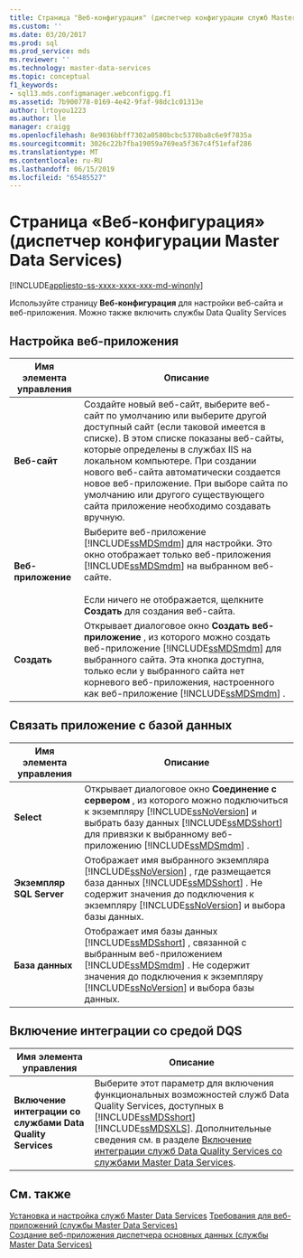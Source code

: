 ```yaml
---
title: Страница "Веб-конфигурация" (диспетчер конфигурации служб Master Data Services) | Документы Майкрософт
ms.custom: ''
ms.date: 03/20/2017
ms.prod: sql
ms.prod_service: mds
ms.reviewer: ''
ms.technology: master-data-services
ms.topic: conceptual
f1_keywords:
- sql13.mds.configmanager.webconfigpg.f1
ms.assetid: 7b900778-0169-4e42-9faf-98dc1c01313e
author: lrtoyou1223
ms.author: lle
manager: craigg
ms.openlocfilehash: 8e9036bbff7302a0580bcbc5370ba8c6e9f7835a
ms.sourcegitcommit: 3026c22b7fba19059a769ea5f367c4f51efaf286
ms.translationtype: MT
ms.contentlocale: ru-RU
ms.lasthandoff: 06/15/2019
ms.locfileid: "65485527"
---
```

# <a name="web-configuration-page-master-data-services-configuration-manager"></a>Страница «Веб-конфигурация» (диспетчер конфигурации Master Data Services)

[!INCLUDE[appliesto-ss-xxxx-xxxx-xxx-md-winonly](../includes/appliesto-ss-xxxx-xxxx-xxx-md-winonly.md)]

  Используйте страницу **Веб-конфигурация** для настройки веб-сайта и веб-приложения. Можно также включить службы Data Quality Services  
  
## <a name="configure-the-web-application"></a>Настройка веб-приложения  
  
|Имя элемента управления|Описание|  
|------------------|-----------------|  
|**Веб-сайт**|Создайте новый веб-сайт, выберите веб-сайт по умолчанию или выберите другой доступный сайт (если таковой имеется в списке). В этом списке показаны веб-сайты, которые определены в службах IIS на локальном компьютере. При создании нового веб-сайта автоматически создается новое веб-приложение. При выборе сайта по умолчанию или другого существующего сайта приложение необходимо создавать вручную.|  
|**Веб-приложение**|Выберите веб-приложение [!INCLUDE[ssMDSmdm](../includes/ssmdsmdm-md.md)] для настройки. Это окно отображает только веб-приложения [!INCLUDE[ssMDSmdm](../includes/ssmdsmdm-md.md)] на выбранном веб-сайте.<br /><br /> Если ничего не отображается, щелкните **Создать** для создания веб-сайта.|  
|**Создать**|Открывает диалоговое окно **Создать веб-приложение** , из которого можно создать веб-приложение [!INCLUDE[ssMDSmdm](../includes/ssmdsmdm-md.md)] для выбранного сайта. Эта кнопка доступна, только если у выбранного сайта нет корневого веб-приложения, настроенного как веб-приложение [!INCLUDE[ssMDSmdm](../includes/ssmdsmdm-md.md)] .|  
  
## <a name="associate-application-with-database"></a>Связать приложение с базой данных  
  
|Имя элемента управления|Описание|  
|------------------|-----------------|  
|**Select**|Открывает диалоговое окно **Соединение с сервером** , из которого можно подключиться к экземпляру [!INCLUDE[ssNoVersion](../includes/ssnoversion-md.md)] и выбрать базу данных [!INCLUDE[ssMDSshort](../includes/ssmdsshort-md.md)] для привязки к выбранному веб-приложению [!INCLUDE[ssMDSmdm](../includes/ssmdsmdm-md.md)] .|  
|**Экземпляр SQL Server**|Отображает имя выбранного экземпляра [!INCLUDE[ssNoVersion](../includes/ssnoversion-md.md)] , где размещается база данных [!INCLUDE[ssMDSshort](../includes/ssmdsshort-md.md)] . Не содержит значения до подключения к экземпляру [!INCLUDE[ssNoVersion](../includes/ssnoversion-md.md)] и выбора базы данных.|  
|**База данных**|Отображает имя базы данных [!INCLUDE[ssMDSshort](../includes/ssmdsshort-md.md)] , связанной с выбранным веб-приложением [!INCLUDE[ssMDSmdm](../includes/ssmdsmdm-md.md)] . Не содержит значения до подключения к экземпляру [!INCLUDE[ssNoVersion](../includes/ssnoversion-md.md)] и выбора базы данных.|  
  
## <a name="enable-dqs-integration"></a>Включение интеграции со средой DQS  
  
|Имя элемента управления|Описание|  
|------------------|-----------------|  
|**Включение интеграции со службами Data Quality Services**|Выберите этот параметр для включения функциональных возможностей служб Data Quality Services, доступных в [!INCLUDE[ssMDSshort](../includes/ssmdsshort-md.md)][!INCLUDE[ssMDSXLS](../includes/ssmdsxls-md.md)]. Дополнительные сведения см. в разделе [Включение интеграции служб Data Quality Services со службами Master Data Services](../master-data-services/install-windows/enable-data-quality-services-integration-with-master-data-services.md).|  
  
## <a name="see-also"></a>См. также  
[Установка и настройка служб Master Data Services](../master-data-services/master-data-services-installation-and-configuration.md) [Требования для веб-приложений (службы Master Data Services)](../master-data-services/install-windows/web-application-requirements-master-data-services.md)   
 [Создание веб-приложения диспетчера основных данных (службы Master Data Services)](../master-data-services/install-windows/create-a-master-data-manager-web-application-master-data-services.md)  
  
  
